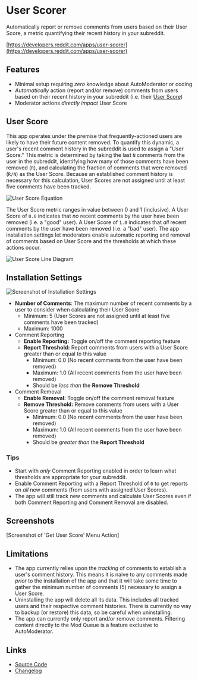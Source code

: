 # User Scorer

Automatically report or remove comments from users based on their User Score, a metric quantifying their recent history in your subreddit.

[https://developers.reddit.com/apps/user-scorer](https://developers.reddit.com/apps/user-scorer)

## Features

* Minimal setup requiring *zero* knowledge about AutoModerator or coding
* *Automatically* action (report and/or remove) comments from users based on their recent history in your subreddit (i.e. their [User Score](#user-score))
* Moderator actions *directly impact* User Score

## User Score

This app operates under the premise that frequently-actioned users are likely to have their future content removed. To quantify this dynamic, a user's recent comment history in the subreddit is used to assign a "User Score." This metric is determined by taking the last `N` comments from the user in the subreddit, identifying how many of those comments have been removed (`R`), and calculating the fraction of comments that were removed (`R/N`) as the User Score. Because an established comment history is necessary for this calculation, User Scores are not assigned until at least five comments have been tracked.

![User Score Equation](https://github.com/user-attachments/assets/0664c452-7a97-4b9a-b6b5-350b124d1675)

The User Score metric ranges in value between 0 and 1 (inclusive). A User Score of `0.0` indicates that *no* recent comments by the user have been removed (i.e. a "good" user). A User Score of `1.0` indicates that *all* recent comments by the user have been removed (i.e. a "bad" user). The app installation settings let moderators enable automatic reporting and removal of comments based on User Score and the thresholds at which these actions occur.

![User Score Line Diagram](https://github.com/user-attachments/assets/1ea3bffa-2aef-447f-a764-29890c30f25e)

## Installation Settings

![Screenshot of Installation Settings](https://github.com/user-attachments/assets/8baad9f6-414b-47af-bcd3-18db13f88172)

* **Number of Comments**: The maximum number of recent comments by a user to consider when calculating their User Score
  * Minimum: 5 (User Scores are not assigned until at least five comments have been tracked)
  * Maximum: 1000
* Comment Reporting
  * **Enable Reporting:** Toggle on/off the comment reporting feature
  * **Report Threshold:** Report comments from users with a User Score greater than or equal to this value
    * Minimum: 0.0 (No recent comments from the user have been removed)
    * Maximum: 1.0 (All recent comments from the user have been removed)
    * Should be *less than* the **Remove Threshold**
* Comment Removal
  * **Enable Removal:** Toggle on/off the comment removal feature
  * **Remove Threshold:** Remove comments from users with a User Score greater than or equal to this value
    * Minimum: 0.0 (No recent comments from the user have been removed)
    * Maximum: 1.0 (All recent comments from the user have been removed)
    * Should be *greater than* the **Report Threshold**

### Tips

* Start with *only* Comment Reporting enabled in order to learn what thresholds are appropriate for your subreddit.
* Enable Comment Reporting with a Report Threshold of `0` to get reports on *all* new comments (from users with assigned User Scores).
* The app will still track new comments and calculate User Scores even if both Comment Reporting and Comment Removal are disabled.

## Screenshots

[Screenshot of 'Get User Score' Menu Action]

## Limitations

* The app currently relies upon the *tracking* of comments to establish a user's comment history. This means it is naive to any comments made *prior* to the installation of the app and that it will take some time to gather the minimum number of comments (5) necessary to assign a User Score.
* Uninstalling the app will delete all its data. This includes all tracked users and their respective comment histories. There is currently no way to backup (or restore) this data, so be careful when uninstalling.
* The app can currently only report and/or remove comments. Filtering content directly to the Mod Queue is a feature exclusive to AutoModerator.

## Links

* [Source Code](https://github.com/shiruken/user-scorer/)
* [Changelog](https://github.com/shiruken/user-scorer/releases)
